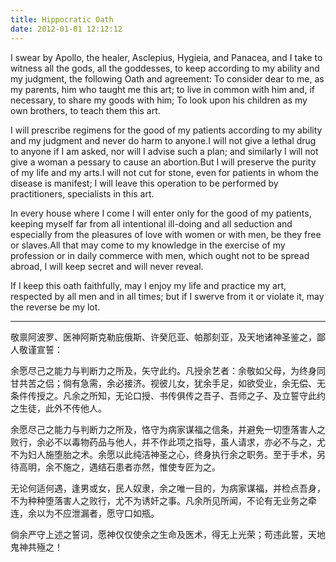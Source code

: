 ```yaml
---
title: Hippocratic Oath
date: 2012-01-01 12:12:12
---
```


I swear by Apollo, the healer, Asclepius, Hygieia, and Panacea, and I take to witness all the gods, all the goddesses, to keep according to my ability and my judgment, the following Oath and agreement:
To consider dear to me, as my parents, him who taught me this art; to live in common with him and, if necessary, to share my goods with him; To look upon his children as my own brothers, to teach them this art.

I will prescribe regimens for the good of my patients according to my ability and my judgment and never do harm to anyone.I will not give a lethal drug to anyone if I am asked, nor will I advise such a plan; and similarly I will not give a woman a pessary to cause an abortion.But I will preserve the purity of my life and my arts.I will not cut for stone, even for patients in whom the disease is manifest; I will leave this operation to be performed by practitioners, specialists in this art.

In every house where I come I will enter only for the good of my patients, keeping myself far from all intentional ill-doing and all seduction and especially from the pleasures of love with women or with men, be they free or slaves.All that may come to my knowledge in the exercise of my profession or in daily commerce with men, which ought not to be spread abroad, I will keep secret and will never reveal.

If I keep this oath faithfully, may I enjoy my life and practice my art, respected by all men and in all times; but if I swerve from it or violate it, may the reverse be my lot.

---

敬禀阿波罗、医神阿斯克勒庇俄斯、许癸厄亚、帕那刻亚，及天地诸神圣鉴之，鄙人敬谨宣誓：

余愿尽己之能力与判断力之所及，矢守此约。凡授余艺者：余敬如父母，为终身同甘共苦之侣；倘有急需，余必接济。视彼儿女，犹余手足，如欲受业，余无偿、无条件传授之。凡余之所知，无论口授、书传俱传之吾子、吾师之子、及立誓守此约之生徒，此外不传他人。

余愿尽己之能力与判断力之所及，恪守为病家谋福之信条，并避免一切堕落害人之败行，余必不以毒物药品与他人，并不作此项之指导，虽人请求，亦必不与之，尤不为妇人施堕胎之术。余愿以此纯洁神圣之心，终身执行余之职务。至于手术，另待高明，余不施之，遇结石患者亦然，惟使专匠为之。

无论何适何遇，逢男或女，民人奴隶，余之唯一目的，为病家谋福，并检点吾身，不为种种堕落害人之败行，尤不为诱奸之事。凡余所见所闻，不论有无业务之牵连，余以为不应泄漏者，愿守口如瓶。

倘余严守上述之誓词，愿神仅仅使余之生命及医术，得无上光荣；苟违此誓，天地鬼神共殛之！
